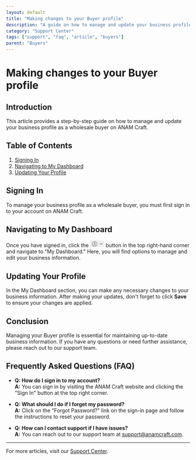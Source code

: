 ```yaml
---
layout: default
title: "Making changes to your Buyer profile"
description: "A guide on how to manage and update your business profile as a wholesale buyer."
category: "Support Center"
tags: ["support", "faq", "article", "buyers"]
parent: "Buyers"
---
```


# Making changes to your Buyer profile

## Introduction

This article provides a step-by-step guide on how to manage and update your business profile as a wholesale buyer on ANAM Craft.

## Table of Contents
1. [Signing In](#signing-in)
2. [Navigating to My Dashboard](#navigating-to-my-dashboard)
3. [Updating Your Profile](#updating-your-profile)

## Signing In

To manage your business profile as a wholesale buyer, you must first sign in to your account on ANAM Craft.

## Navigating to My Dashboard

Once you have signed in, click the ![Dashboard Button](/images/mceclip0.png) button in the top right-hand corner and navigate to "My Dashboard." Here, you will find options to manage and edit your business information.

## Updating Your Profile

In the My Dashboard section, you can make any necessary changes to your business information. After making your updates, don't forget to click **Save** to ensure your changes are applied.

## Conclusion

Managing your Buyer profile is essential for maintaining up-to-date business information. If you have any questions or need further assistance, please reach out to our support team.

## Frequently Asked Questions (FAQ)

- **Q: How do I sign in to my account?**  
  **A:** You can sign in by visiting the ANAM Craft website and clicking the "Sign In" button at the top right corner.

- **Q: What should I do if I forget my password?**  
  **A:** Click on the "Forgot Password?" link on the sign-in page and follow the instructions to reset your password.

- **Q: How can I contact support if I have issues?**  
  **A:** You can reach out to our support team at [support@anamcraft.com](mailto:support@anamcraft.com).

---

For more articles, visit our [Support Center](https://support.anamcraft.com).